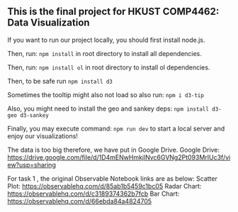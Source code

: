 This is the final project for HKUST COMP4462: Data Visualization
---
If you want to run our project locally, you should first install node.js.

Then, run:
```npm install```
in root directory to install all dependencies.

Then, run:
```npm install ol```
in root directory to install ol dependencies.

Then, to be safe run
```npm install d3```

Sometimes the tooltip might also not load so also run:
```npm i d3-tip```

Also, you might need to install the geo and sankey deps:
```npm install d3-geo d3-sankey```

Finally, you may execute command:
```npm run dev```
to start a local server and enjoy our visualizations!

The data is too big therefore, we have put in Google Drive. Google Drive: https://drive.google.com/file/d/1D4mENwHmkjlNvc6GVNg2Pt093MrIUc3f/view?usp=sharing

For task 1 , the original Observable Notebook links are as below:
Scatter Plot: https://observablehq.com/d/85ab1b5459c1bc05
Radar Chart: https://observablehq.com/d/c3189374362b7fcb
Bar Chart: https://observablehq.com/d/66ebda84a4824705
